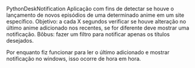 PythonDeskNotification
Aplicação com fins de detectar se houve o lançamento de novos episódios de uma determinado anime em um site específico.
Objetivo: a cada X segundos verificar se houve alteração no último anime adicionado nos recentes, se for diferente deve mostrar uma notificação.
Bôbus: fazer um filtro para notificar apenas os títulos desejados.

Por enquanto fiz funcionar para ler o último adicionado e mostrar notificação no windows, isso ocorre de hora em hora.